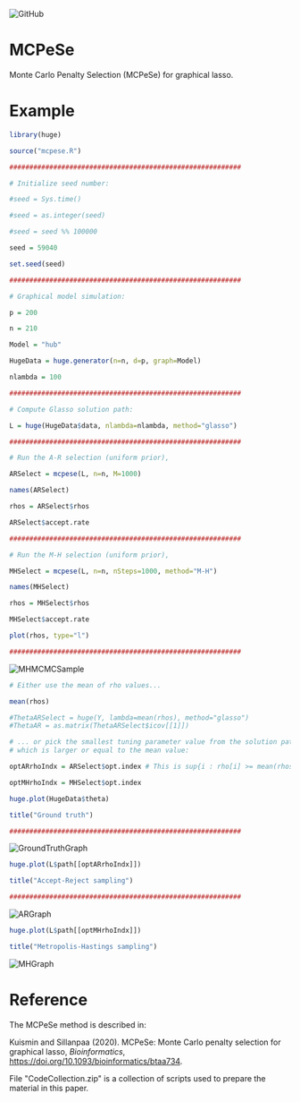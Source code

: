 ![GitHub](https://img.shields.io/github/license/markkukuismin/ARPS)

# MCPeSe
Monte Carlo Penalty Selection (MCPeSe) for graphical lasso.

# Example

```r
library(huge)

source("mcpese.R")

##########################################################

# Initialize seed number:

#seed = Sys.time()

#seed = as.integer(seed)

#seed = seed %% 100000

seed = 59040

set.seed(seed)

##########################################################

# Graphical model simulation:

p = 200

n = 210

Model = "hub"

HugeData = huge.generator(n=n, d=p, graph=Model) 

nlambda = 100

##########################################################

# Compute Glasso solution path:

L = huge(HugeData$data, nlambda=nlambda, method="glasso")

##########################################################

# Run the A-R selection (uniform prior),

ARSelect = mcpese(L, n=n, M=1000)

names(ARSelect)

rhos = ARSelect$rhos

ARSelect$accept.rate

##########################################################

# Run the M-H selection (uniform prior),

MHSelect = mcpese(L, n=n, nSteps=1000, method="M-H")

names(MHSelect)

rhos = MHSelect$rhos

MHSelect$accept.rate

plot(rhos, type="l")

##########################################################
```

![MHMCMCSample](https://user-images.githubusercontent.com/40263834/81556858-b38c1880-9393-11ea-8eda-50274a57d9a6.png)

```r
# Either use the mean of rho values...

mean(rhos)

#ThetaARSelect = huge(Y, lambda=mean(rhos), method="glasso")
#ThetaAR = as.matrix(ThetaARSelect$icov[[1]])

# ... or pick the smallest tuning parameter value from the solution path
# which is larger or equal to the mean value:

optARrhoIndx = ARSelect$opt.index # This is sup{i : rho[i] >= mean(rhos)}

optMHrhoIndx = MHSelect$opt.index

huge.plot(HugeData$theta)

title("Ground truth")

##########################################################
```

![GroundTruthGraph](https://user-images.githubusercontent.com/40263834/81557077-0f56a180-9394-11ea-8827-84b046cbf667.png)

```r
huge.plot(L$path[[optARrhoIndx]])

title("Accept-Reject sampling")

##########################################################
```
![ARGraph](https://user-images.githubusercontent.com/40263834/81557112-1d0c2700-9394-11ea-9883-a7e72507c12f.png)

```r
huge.plot(L$path[[optMHrhoIndx]])

title("Metropolis-Hastings sampling")
```
![MHGraph](https://user-images.githubusercontent.com/40263834/81557140-272e2580-9394-11ea-8cb0-054910e678b2.png)

# Reference

The MCPeSe method is described in:

Kuismin and Sillanpaa (2020). MCPeSe: Monte Carlo penalty selection for graphical lasso, *Bioinformatics*, https://doi.org/10.1093/bioinformatics/btaa734.

File "CodeCollection.zip" is a collection of scripts used to prepare the material in this paper.

